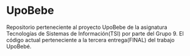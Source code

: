 # UpoBebe
Repositorio perteneciente al proyecto UpoBebe de la asignatura Tecnologías de Sistemas de Información(TSI) por parte del Grupo 9. 
El código actual perteneciente a la tercera entrega(FINAL) del trabajo UpoBebé.
